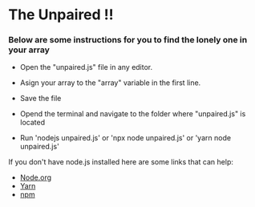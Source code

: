 # The Unpaired !!

### Below are some instructions for you to find the lonely one in your array

- Open the "unpaired.js" file in any editor.

- Asign your array to the "array" variable in the first line.

- Save the file

- Opend the terminal and navigate to the folder where "unpaired.js" is located

- Run 'nodejs unpaired.js' or 'npx node unpaired.js' or 'yarn node unpaired.js'

If you don't have node.js installed here are some links that can help:

- [Node.org](https://nodejs.org/en/download/package-manager)
- [Yarn](https://classic.yarnpkg.com/en/docs/install)
- [npm](https://npmjs.com/get-npm)
